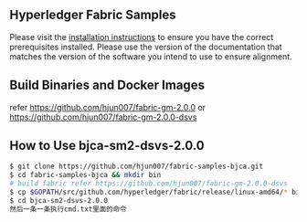 [//]: # (SPDX-License-Identifier: CC-BY-4.0)

## Hyperledger Fabric Samples

Please visit the [installation instructions](http://hyperledger-fabric.readthedocs.io/en/latest/install.html)
to ensure you have the correct prerequisites installed. Please use the
version of the documentation that matches the version of the software you
intend to use to ensure alignment.

## Build Binaries and Docker Images
refer https://github.com/hjun007/fabric-gm-2.0.0 or https://github.com/hjun007/fabric-gm-2.0.0-dsvs

## How to Use bjca-sm2-dsvs-2.0.0
```bash
$ git clone https://github.com/hjun007/fabric-samples-bjca.git
$ cd fabric-samples-bjca && mkdir bin
# build fabric refer https://github.com/hjun007/fabric-gm-2.0.0-dsvs
$ cp $GOPATH/src/github.com/hyperledger/fabric/release/linux-amd64/* bin/
$ cd bjca-sm2-dsvs-2.0.0
然后一条一条执行cmd.txt里面的命令
```